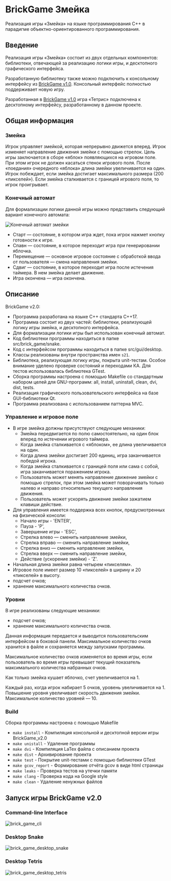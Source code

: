 # BrickGame Змейка
Реализация игры «Змейка» на языке программирования С++ в парадигме объектно-ориентированного программирования.

## Введение

Реализация игры «Змейка» состоит из двух отдельных компонентов: библиотеки, отвечающей за реализацию логики игры, и десктопного графического интерфейса.

Разработанную библиотеку также можно подключить к консольному интерфейсу из [BrickGame v1.0](https://github.com/IgoshinSergey/BrickGame_v1.0). Консольный интерфейс полностью поддерживает новую игру.

Разработанная в [BrickGame v1.0](https://github.com/IgoshinSergey/BrickGame_v1.0) игра «Тетрис» подключена к десктопному интерфейсу, разработанному в данном проекте.

## Общая информация
### Змейка

Игрок управляет змейкой, которая непрерывно движется вперед. Игрок изменяет направление движения змейки с помощью стрелок. Цель игры заключается в сборе «яблок» появляющихся на игровом поле. При этом игрок не должен касаться стенок игрового поля. После «поедания» очередного «яблока» длина змейки увеличивается на один. Игрок побеждает, если змейка достигает максимального размера (200 «пикселей»). Если змейка сталкивается с границей игрового поля, то игрок проигрывает.

### Конечный автомат

Для формализации логики данной игры можно представить следующий вариант конечного автомата:

![Конечный автомат змейки](misc/snake.png)

- Старт — состояние, в котором игра ждет, пока игрок нажмет кнопку готовности к игре.
- Спавн — состояние, в которое переходит игра при генерировании яблочка.
- Перемещение — основное игровое состояние с обработкой ввода от пользователя — смена направления змейки.
- Сдвиг — состояние, в которое переходит игра после истечения таймера. В нем змейка делает движение.
- Игра окончена — игра окончена.

## Описание

BrickGame v2.0:

- Программа разработана на языке C++ стандарта C++17.
- Программа состоит из двух частей: библиотеки, реализующей логику игры змейка, и десктопного интерфейса.
- Для формализации логики игры был использован конечный автомат.
- Код библиотеки программы находиться в папке src/brick_game/snake.
- Код с интерфейсом программы находиться в папке src/gui/desktop.
- Классы реализованы внутри пространства имен `s21`.
- Библиотека, реализующая логику игры, покрыта unit-тестам. Особое внимание уделено проверке состояний и переходами КА. Для тестов использовалась библиотека GTest.
- Сборка программы настроена с помощью Makefile со стандартным набором целей для GNU-программ: all, install, uninstall, clean, dvi, dist, tests. 
- Реализация графического пользовательского интерфейса на базе GUI-библиотеки Qt.
- Программа реализована с использованием паттерна MVC.

### Управление и игровое поле

- В игре змейка должны присутствуют следующие механики:
  - Змейка передвигается по полю самостоятельно, на один блок вперед по истечении игрового таймера.
  - Когда змейка сталкивается с «яблоком», ее длина увеличивается на один.
  - Когда длина змейки достигает 200 единиц, игра заканчивается победой игрока.
  - Когда змейка сталкивается с границей поля или сама с собой, игра заканчивается поражением игрока.
  - Пользователь может менять направление движение змейки с помощью стрелок, при этом змейка может поворачивать только налево и направо относительно текущего направления движения.
  - Пользователь может ускорять движение змейки зажатием клавиши действие.
- Для управления имеется поддержка всех кнопок, предусмотренных на физической консоли:
  - Начало игры - 'ENTER',
  - Пауза - 'P',
  - Завершение игры - 'ESC',
  - Стрелка влево — сменить направление змейки,
  - Стрелка вправо — сменить направление змейки,
  - Стрелка вниз — сменить направление змейки,
  - Стрелка вверх — сменить направление змейки,
  - Действие (ускорение змейки) - 'Z'.
- Начальная длина змейки равна четырем «пикселям».
- Игровое поле имеет размер 10 «пикселей» в ширину и 20 «пикселей» в высоту.
- подсчет очков;
- хранение максимального количества очков.

### Уровни

В игре реализованы следующие механики:

- подсчет очков;
- хранение максимального количества очков.

Данная информация передается и выводится пользовательским интерфейсом в боковой панели. Максимальное количество очков хранится в файле и сохраняется между запусками программы.

Максимальное количество очков изменяется во время игры, если пользователь во время игры превышает текущий показатель максимального количества набранных очков.

Как только змейка кушает яблочко, счет увеличивается на 1.

Каждый раз, когда игрок набирает 5 очков, уровень увеличивается на 1. Повышение уровня увеличивает скорость движения змейки. Максимальное количество уровней — 10.

### Build

Сборка программы настроена с помощью Makefile

* `make install` - Компиляция консольной и десктопной версии игры BrickGame_v2.0
* `make unistall` - Удаление программы
* `make dvi` - Компиляция LaTex файла с описанием проекта
* `make dist` - Архивирование проекта
* `make test` - Покрытие unit-тестами c помощью библиотеки GTest
* `make gcov_report` - Формирование отчёта gcov в виде html страницы
* `make leaks` - Проверка тестов на утечки памяти
* `make clang` - Проверка кода на Google style
* `make clean` - Удаление ненужных файлов

## Запуск игры BrickGame v2.0

### Command-line Interface

![brick_game_cli](misc/brick_game_cli.gif)

### Desktop Snake

![brick_game_desktop_snake](misc/brick_game_desktop_snake.gif)

### Desktop Tetris

![brick_game_desktop_tetris](misc/brick_game_desktop_tetris.gif)
